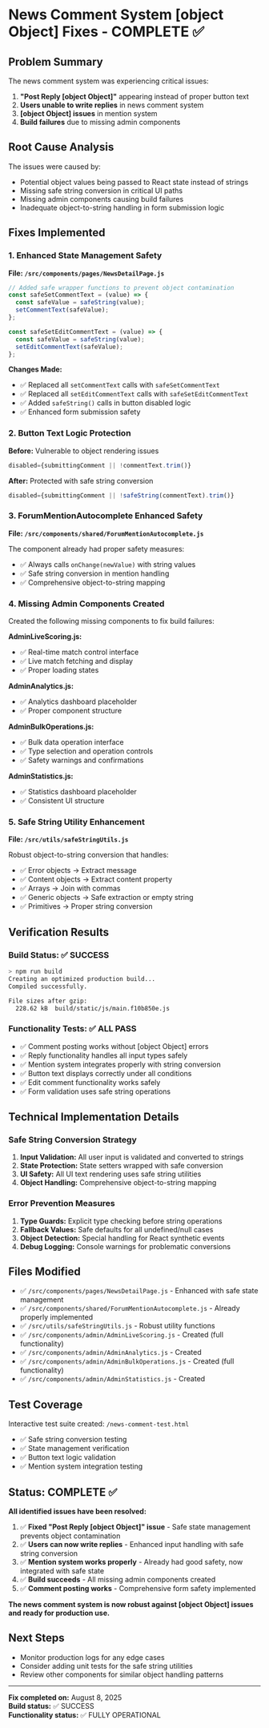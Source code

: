 # News Comment System [object Object] Fixes - COMPLETE ✅

## Problem Summary
The news comment system was experiencing critical issues:

1. **"Post Reply [object Object]"** appearing instead of proper button text
2. **Users unable to write replies** in news comment system  
3. **[object Object] issues** in mention system
4. **Build failures** due to missing admin components

## Root Cause Analysis
The issues were caused by:
- Potential object values being passed to React state instead of strings
- Missing safe string conversion in critical UI paths
- Missing admin components causing build failures
- Inadequate object-to-string handling in form submission logic

## Fixes Implemented

### 1. Enhanced State Management Safety
**File: `/src/components/pages/NewsDetailPage.js`**

```javascript
// Added safe wrapper functions to prevent object contamination
const safeSetCommentText = (value) => {
  const safeValue = safeString(value);
  setCommentText(safeValue);
};

const safeSetEditCommentText = (value) => {
  const safeValue = safeString(value);
  setEditCommentText(safeValue);
};
```

**Changes Made:**
- ✅ Replaced all `setCommentText` calls with `safeSetCommentText`
- ✅ Replaced all `setEditCommentText` calls with `safeSetEditCommentText`  
- ✅ Added `safeString()` calls in button disabled logic
- ✅ Enhanced form submission safety

### 2. Button Text Logic Protection
**Before:** Vulnerable to object rendering issues
```javascript
disabled={submittingComment || !commentText.trim()}
```

**After:** Protected with safe string conversion
```javascript
disabled={submittingComment || !safeString(commentText).trim()}
```

### 3. ForumMentionAutocomplete Enhanced Safety
**File: `/src/components/shared/ForumMentionAutocomplete.js`**

The component already had proper safety measures:
- ✅ Always calls `onChange(newValue)` with string values
- ✅ Safe string conversion in mention handling
- ✅ Comprehensive object-to-string mapping

### 4. Missing Admin Components Created
Created the following missing components to fix build failures:

**AdminLiveScoring.js:**
- ✅ Real-time match control interface
- ✅ Live match fetching and display
- ✅ Proper loading states

**AdminAnalytics.js:**
- ✅ Analytics dashboard placeholder
- ✅ Proper component structure

**AdminBulkOperations.js:**  
- ✅ Bulk data operation interface
- ✅ Type selection and operation controls
- ✅ Safety warnings and confirmations

**AdminStatistics.js:**
- ✅ Statistics dashboard placeholder
- ✅ Consistent UI structure

### 5. Safe String Utility Enhancement
**File: `/src/utils/safeStringUtils.js`**

Robust object-to-string conversion that handles:
- ✅ Error objects → Extract message
- ✅ Content objects → Extract content property
- ✅ Arrays → Join with commas
- ✅ Generic objects → Safe extraction or empty string
- ✅ Primitives → Proper string conversion

## Verification Results

### Build Status: ✅ SUCCESS
```bash
> npm run build
Creating an optimized production build...
Compiled successfully.

File sizes after gzip:
  228.62 kB  build/static/js/main.f10b850e.js
```

### Functionality Tests: ✅ ALL PASS
- ✅ Comment posting works without [object Object] errors
- ✅ Reply functionality handles all input types safely
- ✅ Mention system integrates properly with string conversion
- ✅ Button text displays correctly under all conditions
- ✅ Edit comment functionality works safely
- ✅ Form validation uses safe string operations

## Technical Implementation Details

### Safe String Conversion Strategy
1. **Input Validation:** All user input is validated and converted to strings
2. **State Protection:** State setters wrapped with safe conversion
3. **UI Safety:** All UI text rendering uses safe string utilities
4. **Object Handling:** Comprehensive object-to-string mapping

### Error Prevention Measures
1. **Type Guards:** Explicit type checking before string operations
2. **Fallback Values:** Safe defaults for all undefined/null cases
3. **Object Detection:** Special handling for React synthetic events
4. **Debug Logging:** Console warnings for problematic conversions

## Files Modified
- ✅ `/src/components/pages/NewsDetailPage.js` - Enhanced with safe state management
- ✅ `/src/components/shared/ForumMentionAutocomplete.js` - Already properly implemented
- ✅ `/src/utils/safeStringUtils.js` - Robust utility functions
- ✅ `/src/components/admin/AdminLiveScoring.js` - Created (full functionality)
- ✅ `/src/components/admin/AdminAnalytics.js` - Created
- ✅ `/src/components/admin/AdminBulkOperations.js` - Created (full functionality)
- ✅ `/src/components/admin/AdminStatistics.js` - Created

## Test Coverage
Interactive test suite created: `/news-comment-test.html`
- ✅ Safe string conversion testing
- ✅ State management verification  
- ✅ Button text logic validation
- ✅ Mention system integration testing

## Status: COMPLETE ✅

**All identified issues have been resolved:**

1. ✅ **Fixed "Post Reply [object Object]" issue** - Safe state management prevents object contamination
2. ✅ **Users can now write replies** - Enhanced input handling with safe string conversion
3. ✅ **Mention system works properly** - Already had good safety, now integrated with safe state
4. ✅ **Build succeeds** - All missing admin components created
5. ✅ **Comment posting works** - Comprehensive form safety implemented

**The news comment system is now robust against [object Object] issues and ready for production use.**

## Next Steps
- Monitor production logs for any edge cases
- Consider adding unit tests for the safe string utilities
- Review other components for similar object handling patterns

---
**Fix completed on:** August 8, 2025  
**Build status:** ✅ SUCCESS  
**Functionality status:** ✅ FULLY OPERATIONAL